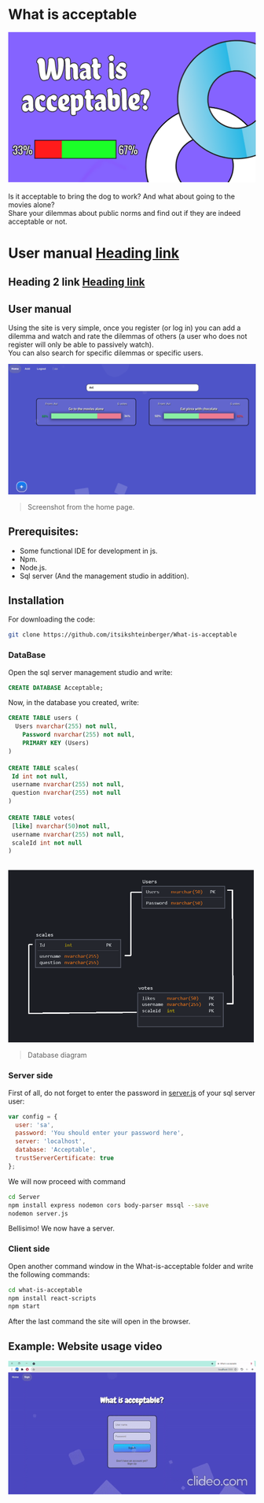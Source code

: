 # What is acceptable
![](https://github.com/itsikshteinberger/What-is-acceptable/blob/master/Media/Drawing-6.sketchpad.png)
<br/>
<br/>
Is it acceptable to bring the dog to work? And what about going to the movies alone?
<br/>
Share your dilemmas about public norms and find out if they are indeed acceptable or not.

# User manual [Heading link](https://github.com/pandao/editor.md "User manual")
## Heading 2 link [Heading link](https://github.com/pandao/editor.md "Heading link")

## User manual
Using the site is very simple, once you register (or log in) you can add a dilemma and watch and rate the dilemmas of others (a user who does not register will only be able to passively watch).
<br/>
You can also search for specific dilemmas or specific users.
<br/>

![](https://github.com/itsikshteinberger/What-is-acceptable/blob/master/Media/screenshot.png)
>Screenshot from the home page.

## Prerequisites:
- Some functional IDE for development in js.
- Npm.
- Node.js.
- Sql server (And the management studio in addition).

## Installation
For downloading the code:
```sh
git clone https://github.com/itsikshteinberger/What-is-acceptable
```
### DataBase
Open the sql server management studio and write:
```sql
CREATE DATABASE Acceptable;
```
Now, in the database you created, write:
```sql
CREATE TABLE users (
  Users nvarchar(255) not null,
	Password nvarchar(255) not null,
	PRIMARY KEY (Users)
)

CREATE TABLE scales(
 Id int not null,
 username nvarchar(255) not null,
 question nvarchar(255) not null
)

CREATE TABLE votes(
 [like] nvarchar(50)not null,
 username nvarchar(255) not null,
 scaleId int not null
)

```
<br/>
<img src="https://github.com/itsikshteinberger/What-is-acceptable/blob/master/Media/DB.png" width="500" height="350" />

> Database diagram

### Server side

First of all, do not forget to enter the password in [server.js](https://github.com/itsikshteinberger/What-is-acceptable/blob/master/Server/server.js) of your sql server user:

```js
var config = {
  user: 'sa',
  password: 'You should enter your password here', 
  server: 'localhost', 
  database: 'Acceptable',
  trustServerCertificate: true
};
```
We will now proceed with command
```sh
cd Server
npm install express nodemon cors body-parser mssql --save
nodemon server.js
```
Bellisimo! We now have a server.
### Client side
Open another command window in the What-is-acceptable folder and write the following commands:
```sh
cd what-is-acceptable
npm install react-scripts
npm start
```
After the last command the site will open in the browser.

## Example: Website usage video 
<img src="https://github.com/itsikshteinberger/What-is-acceptable/blob/master/Media/github.gif" alt="🤯">
